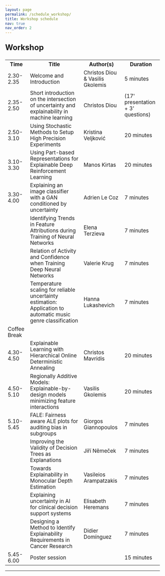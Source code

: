 ```yaml
---
layout: page
permalink: /schedule_workshop/
title: Workshop schedule
nav: true
nav_order: 2
---
```


<p style="font-weight:bold; font-size:25px"> Workshop </p>

<table class="schedule-workshop" style="font-size:17px">
  <tr>
    <th>Time</th>
    <th>Title</th>
    <th>Author(s)</th>
    <th>Duration</th>
  </tr>
  <tr>
    <td>2.30-2.35</td>
    <td>Welcome and Introduction</td>
    <td>Christos Diou & Vasilis Gkolemis</td>
    <td>5 minutes</td>
  </tr>
  <tr>
    <td>2.35-2.50</td>
    <td>Short introduction on the intersection of uncertainty and explainability in machine learning</td>
    <td>Christos Diou</td>
    <td>(17' presentation + 3' questions)</td>
  </tr>
  <tr>
    <td>2.50-3.10</td>
    <td>Using Stochastic Methods to Setup High Precision Experiments</td>
    <td>Kristina Veljković</td>
    <td>20 minutes</td>
  </tr>
  <tr>
    <td>3.10-3.30</td>
    <td>Using Part-based Representations for Explainable Deep Reinforcement Learning</td>
    <td>Manos Kirtas</td>
    <td>20 minutes</td>
  </tr>
  <tr>
    <td>3.30-4.00</td>
    <td>Explaining an image classifier with a GAN conditioned by uncertainty</td>
    <td>Adrien Le Coz</td>
    <td>7 minutes</td>
  </tr>
  <tr>
    <td></td>
    <td>Identifying Trends in Feature Attributions during Training of Neural Networks</td>
    <td>Elena Terzieva</td>
    <td>7 minutes</td>
  </tr>
  <tr>
    <td></td>
    <td>Relation of Activity and Confidence when Training Deep Neural Networks</td>
    <td>Valerie Krug</td>
    <td>7 minutes</td>
  </tr>
  <tr>
    <td></td>
    <td>Temperature scaling for reliable uncertainty estimation: Application to automatic music genre classification</td>
    <td>Hanna Lukashevich</td>
    <td>7 minutes</td>
  </tr>
  <tr>
    <td>Coffee Break</td>
    <td colspan="3"></td>
  </tr>
  <tr>
    <td>4.30-4.50</td>
    <td>Explainable Learning with Hierarchical Online Deterministic Annealing</td>
    <td>Christos Mavridis</td>
    <td>20 minutes</td>
  </tr>
  <tr>
    <td>4.50-5.10</td>
    <td>Regionally Additive Models: Explainable-by-design models minimizing feature interactions</td>
    <td>Vasilis Gkolemis</td>
    <td>20 minutes</td>
  </tr>
  <tr>
    <td>5.10-5.45</td>
    <td>FALE: Fairness aware ALE plots for auditing bias in subgroups</td>
    <td>Giorgos Giannopoulos</td>
    <td>7 minutes</td>
  </tr>
  <tr>
    <td></td>
    <td>Improving the Validity of Decision Trees as Explanations</td>
    <td>Jiří Němeček</td>
    <td>7 minutes</td>
  </tr>
  <tr>
    <td></td>
    <td>Towards Explainability in Monocular Depth Estimation</td>
    <td>Vasileios Arampatzakis</td>
    <td>7 minutes</td>
  </tr>
  <tr>
    <td></td>
    <td>Explaining uncertainty in AI for clinical decision support systems</td>
    <td>Elisabeth Heremans</td>
    <td>7 minutes</td>
  </tr>
  <tr>
    <td></td>
    <td>Designing a Method to Identify Explainability Requirements in Cancer Research</td>
    <td>Didier Domínguez</td>
    <td>7 minutes</td>
  </tr>
  <tr>
    <td>5.45-6.00</td>
    <td>Poster session</td>
    <td></td>
    <td>15 minutes</td>
  </tr>
</table>

---
